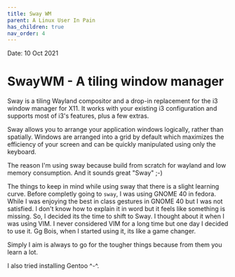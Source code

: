 ```yaml
---
title: Sway WM
parent: A Linux User In Pain
has_children: true
nav_order: 4
---
```

Date: 10 Oct 2021

# SwayWM - A tiling window manager
Sway is a tiling Wayland compositor and a drop-in replacement for the 
i3 window manager for X11. It works with your existing i3 configuration
and supports most of i3's features, plus a few extras.

Sway allows you to arrange your application windows logically, rather 
than spatially. Windows are arranged into a grid by default which maximizes
the efficiency of your screen and can be quickly manipulated using only the
keyboard. 

The reason I'm using sway because build from scratch for wayland and low memory
consumption. 
And it sounds great "Sway" ;-)

The things to keep in mind while using sway that there is a slight learning 
curve. Before completly going to `sway`, I was using GNOME 40 in fedora.
While I was enjoying the best in class gestures in GNOME 40 but I was not satisfied.
I don't know how to explain it in word but it feels like something is missing.
So, I decided its the time to shift to Sway. I thought about it when I was using VIM.
I never considered VIM for a long time but one day I decided to use it. Gg Bois, when I 
started using it, its like a game changer.

Simply I aim is always to go for the tougher things because from them you learn a lot.

I also tried installing Gentoo ^-^.


